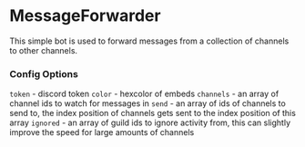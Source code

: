 # MessageForwarder
This simple bot is used to forward messages from a collection of channels to other channels.
### Config Options
```token``` - discord token
```color``` - hexcolor of embeds
```channels``` - an array of channel ids to watch for messages in
```send``` - an array of ids of channels to send to, the index position of channels gets sent to the index position of this array
```ignored``` - an array of guild ids to ignore activity from, this can slightly improve the speed for large amounts of channels
